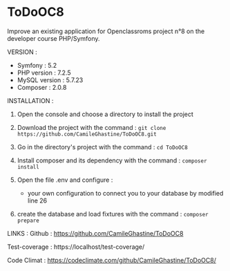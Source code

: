 # ToDoOC8

Improve an existing application for Openclassroms project n°8 on the developer course PHP/Symfony. 

VERSION :
- Symfony : 5.2
- PHP version : 7.2.5
- MySQL version : 5.7.23
- Composer : 2.0.8

INSTALLATION :
1) Open the console and choose a directory to install the project

2) Download the project with the command :
   `git clone https://github.com/CamileGhastine/ToDoOC8.git`

3) Go in the directory's project with the command :
   `cd ToDoOC8`

4) Install composer and its dependency with the command :
   `composer install`

5) Open the file .env and configure :
    - your own configuration to connect you to your database by modified line 26

6) create the database and load fixtures with the command :
   `composer prepare`


LINKS :
Github : https://github.com/CamileGhastine/ToDoOC8

Test-coverage : https://localhost/test-coverage/

Code Climat :
https://codeclimate.com/github/CamileGhastine/ToDoOC8/